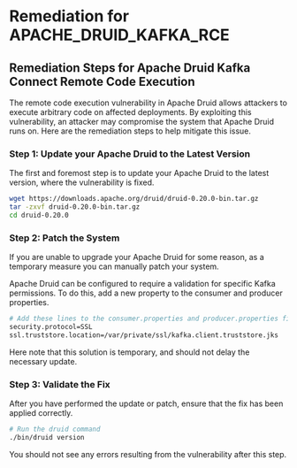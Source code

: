 # Remediation for APACHE_DRUID_KAFKA_RCE

## Remediation Steps for Apache Druid Kafka Connect Remote Code Execution

The remote code execution vulnerability in Apache Druid allows attackers to execute arbitrary code on affected deployments. By exploiting this vulnerability, an attacker may compromise the system that Apache Druid runs on. Here are the remediation steps to help mitigate this issue.

### Step 1: Update your Apache Druid to the Latest Version

The first and foremost step is to update your Apache Druid to the latest version, where the vulnerability is fixed. 

```bash
wget https://downloads.apache.org/druid/druid-0.20.0-bin.tar.gz
tar -zxvf druid-0.20.0-bin.tar.gz 
cd druid-0.20.0
```

### Step 2: Patch the System

If you are unable to upgrade your Apache Druid for some reason, as a temporary measure you can manually patch your system.

Apache Druid can be configured to require a validation for specific Kafka permissions. To do this, add a new property to the consumer and producer properties.

```bash
# Add these lines to the consumer.properties and producer.properties files
security.protocol=SSL
ssl.truststore.location=/var/private/ssl/kafka.client.truststore.jks
```

Here note that this solution is temporary, and should not delay the necessary update.

### Step 3: Validate the Fix

After you have performed the update or patch, ensure that the fix has been applied correctly.

```bash
# Run the druid command
./bin/druid version
```

You should not see any errors resulting from the vulnerability after this step.